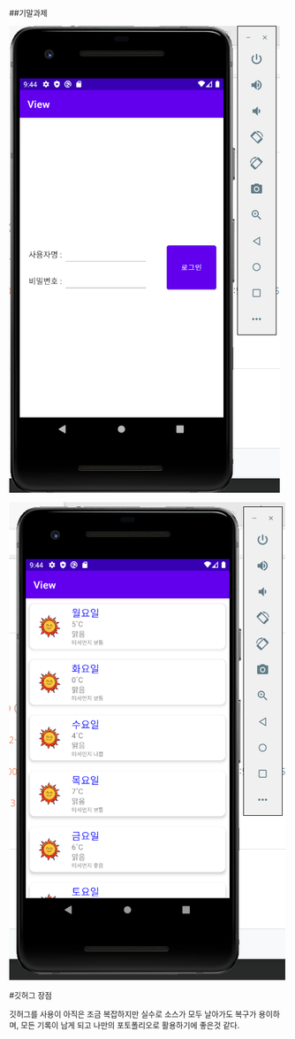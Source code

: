 ##기말과제

<img width="" height="" src="./png/로그인페이지.PNG"></img>

<img width="" height="" src="./png/메인페이지.PNG"></img>


#깃허그 장점

깃허그를 사용이 아직은 조금 복잡하지만
실수로 소스가 모두 날아가도 복구가 용이하며, 모든 기록이 남게 되고
나만의 포토폴리오로 활용하기에 좋은것 같다.
